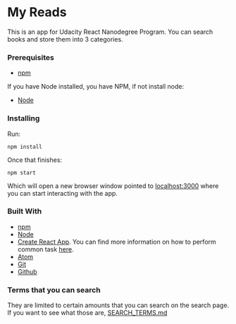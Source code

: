 # My Reads

This is an app for Udacity React Nanodegree Program.
You can search books and store them into 3 categories.

### Prerequisites
* [npm](https://www.npmjs.com/)

If you have Node installed, you have NPM, if not install node:

* [Node](https://nodejs.org/en/)

### Installing
Run:
```
npm install
```
Once that finishes:
```
npm start
```
Which will open a new browser window pointed to [localhost:3000](http://localhost:3000/) where you can start interacting with the app.


### Built With
* [npm](https://www.npmjs.com/)
* [Node](https://nodejs.org/en/)
* [Create React App](https://github.com/facebookincubator/create-react-app). You can find more information on how to perform common task [here](https://github.com/facebookincubator/create-react-app/blob/master/packages/react-scripts/template/README.md).
* [Atom](https://atom.io)
* [Git](https://git-scm.com/)
* [Github](https://github.com/)

### Terms that you can search
They are limited to certain amounts that you can search on the search page.
If you want to see what those are, [SEARCH_TERMS.md](SEARCH_TERMS.md)

